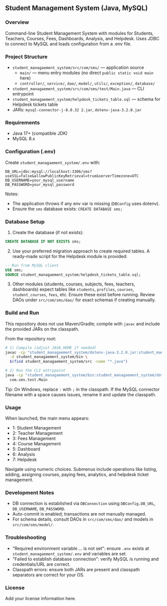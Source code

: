 ## Student Management System (Java, MySQL)

### Overview
Command-line Student Management System with modules for Students, Teachers, Courses, Fees, Dashboards, Analysis, and Helpdesk. Uses JDBC to connect to MySQL and loads configuration from a .env file.

### Project Structure
- `student_managaement_system/src/com/sms/` — application source
  - `main/` — menu entry modules (no direct `public static void main` here)
  - `controller/`, `service/`, `dao/`, `model/`, `utils/`, `exception/`, `database/`
- `student_managaement_system/src/com/sms/test/Main.java` — CLI entrypoint
- `student_managaement_system/helpdesk_tickets_table.sql` — schema for Helpdesk tickets table
- JARs: `mysql-connector-j-8.0.32 2.jar`, `dotenv-java-3.2.0.jar`

### Requirements
- Java 17+ (compatible JDK)
- MySQL 8.x

### Configuration (.env)
Create `student_managaement_system/.env` with:
```
DB_URL=jdbc:mysql://localhost:3306/sms?useSSL=false&allowPublicKeyRetrieval=true&serverTimezone=UTC
DB_USERNAME=your_mysql_username
DB_PASSWORD=your_mysql_password
```
Notes:
- The application throws if any env var is missing (`DBConfig` uses dotenv).
- Ensure the `sms` database exists: `CREATE DATABASE sms;`

### Database Setup
1) Create the database (if not exists):
```sql
CREATE DATABASE IF NOT EXISTS sms;
```
2) Use your preferred migration approach to create required tables. A ready-made script for the Helpdesk module is provided:
```sql
-- Run from MySQL client
USE sms;
SOURCE student_managaement_system/helpdesk_tickets_table.sql;
```
3) Other modules (students, courses, subjects, fees, teachers, dashboards) expect tables like `students`, `profiles`, `courses`, `student_courses`, `fees`, etc. Ensure these exist before running. Review DAOs under `src/com/sms/dao/` for exact schemas if creating manually.

### Build and Run
This repository does not use Maven/Gradle; compile with `javac` and include the provided JARs on the classpath.

From the repository root:
```bash
# 1) Compile (adjust JAVA_HOME if needed)
javac -cp "student_managaement_system/dotenv-java-3.2.0.jar:student_managaement_system/mysql-connector-j-8.0.32 2.jar" \
  -d student_managaement_system/bin \
  $(find student_managaement_system/src -name "*.java")

# 2) Run the CLI entrypoint
java -cp "student_managaement_system/bin:student_managaement_system/dotenv-java-3.2.0.jar:student_managaement_system/mysql-connector-j-8.0.32 2.jar" \
  com.sms.test.Main
```

Tip: On Windows, replace `:` with `;` in the classpath. If the MySQL connector filename with a space causes issues, rename it and update the classpath.

### Usage
When launched, the main menu appears:
- 1: Student Management
- 2: Teacher Management
- 3: Fees Management
- 4: Course Management
- 5: Dashboard
- 6: Analysis
- 7: Helpdesk

Navigate using numeric choices. Submenus include operations like listing, adding, assigning courses, paying fees, analytics, and helpdesk ticket management.

### Development Notes
- DB connection is established via `DBConnection` using `DBConfig.DB_URL`, `DB_USERNAME`, `DB_PASSWORD`.
- Auto-commit is enabled; transactions are not manually managed.
- For schema details, consult DAOs in `src/com/sms/dao/` and models in `src/com/sms/model/`.

### Troubleshooting
- "Required environment variable ... is not set": ensure `.env` exists at `student_managaement_system/.env` and variables are set.
- "Failed to establish database connection": verify MySQL is running and credentials/URL are correct.
- Classpath errors: ensure both JARs are present and classpath separators are correct for your OS.

### License
Add your license information here.

